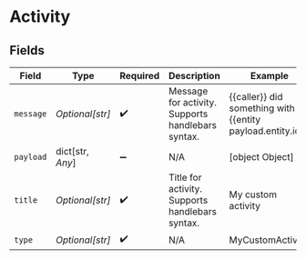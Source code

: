 # Activity


## Fields

| Field                                                       | Type                                                        | Required                                                    | Description                                                 | Example                                                     |
| ----------------------------------------------------------- | ----------------------------------------------------------- | ----------------------------------------------------------- | ----------------------------------------------------------- | ----------------------------------------------------------- |
| `message`                                                   | *Optional[str]*                                             | :heavy_check_mark:                                          | Message for activity. Supports handlebars syntax.           | {{caller}} did something with {{entity payload.entity.id}}. |
| `payload`                                                   | dict[str, *Any*]                                            | :heavy_minus_sign:                                          | N/A                                                         | [object Object]                                             |
| `title`                                                     | *Optional[str]*                                             | :heavy_check_mark:                                          | Title for activity. Supports handlebars syntax.             | My custom activity                                          |
| `type`                                                      | *Optional[str]*                                             | :heavy_check_mark:                                          | N/A                                                         | MyCustomActivity                                            |